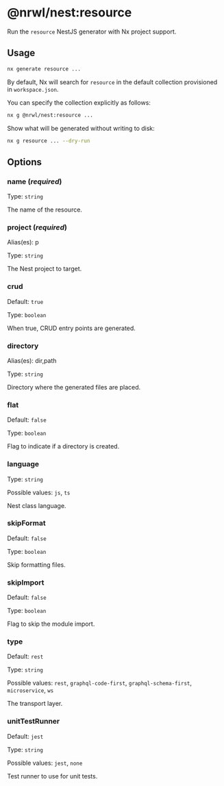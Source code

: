 # @nrwl/nest:resource

Run the `resource` NestJS generator with Nx project support.

## Usage

```bash
nx generate resource ...
```

By default, Nx will search for `resource` in the default collection provisioned in `workspace.json`.

You can specify the collection explicitly as follows:

```bash
nx g @nrwl/nest:resource ...
```

Show what will be generated without writing to disk:

```bash
nx g resource ... --dry-run
```

## Options

### name (_**required**_)

Type: `string`

The name of the resource.

### project (_**required**_)

Alias(es): p

Type: `string`

The Nest project to target.

### crud

Default: `true`

Type: `boolean`

When true, CRUD entry points are generated.

### directory

Alias(es): dir,path

Type: `string`

Directory where the generated files are placed.

### flat

Default: `false`

Type: `boolean`

Flag to indicate if a directory is created.

### language

Type: `string`

Possible values: `js`, `ts`

Nest class language.

### skipFormat

Default: `false`

Type: `boolean`

Skip formatting files.

### skipImport

Default: `false`

Type: `boolean`

Flag to skip the module import.

### type

Default: `rest`

Type: `string`

Possible values: `rest`, `graphql-code-first`, `graphql-schema-first`, `microservice`, `ws`

The transport layer.

### unitTestRunner

Default: `jest`

Type: `string`

Possible values: `jest`, `none`

Test runner to use for unit tests.
